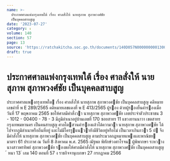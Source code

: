 ```yaml
---
name: >-
  ประกาศศาลแพ่งกรุงเทพใต้ เรื่อง ศาลสั่งให้ นายสุภาพ สุภาพวงศ์ชัย
  เป็นบุคคลสาบสูญ
date: '2023-07-27'
category: ง
volume: 140
section: 57
page: 13
source: 'https://ratchakitcha.soc.go.th/documents/140D057N0000000001300.pdf'
draft: true
---
```


# ประกาศศาลแพ่งกรุงเทพใต้ เรื่อง ศาลสั่งให้ นายสุภาพ สุภาพวงศ์ชัย เป็นบุคคลสาบสูญ

ประกาศศาลแพงกรุงเทพใต เรื่อง ศาลสั่งให้ นายสุภาพ สุภาพวงศชัย เป็นบุคคลสาบสูญ คดีหมายเลขดําที่ พ E 289/2565 คดีหมายเลขแดงที่ พ E 413/2565 ผู้รอง ด้วยผู้รองยื่นคํารองเมื่อวันที่ 17 พฤษภาคม 2565 ขอให้ศาลมีคําสั่งวา นายสุภาพ สุภาพวงศชัย เลขประจําตัวประชาชน 3 - 1012 - 00400 - 78 - 3 มีภูมิลําเนาอยู่บ้านเลขที่ 170 ซอยสาทร 11 แขวงยานนาวา เขตสาทร กรุงเทพมหานคร เป็นคนสาบสูญ ศาลไตสวนคํารองแล้วได้ความวา นายสุภาพ สุภาพวงศชัย ได้ไปจากภูมิลําเนาหรือถิ่นที่อยู่ และไม่มีใครรูแนวายังมีชีวิตอยู่หรือไม่ เป็นเวลาเกินกวา 5 ป จึงมีคําสั่งให้ นายสุภาพ สุภาพวงศชัย เป็นบุคคลสาบสูญ ตามประมวลกฎหมายแพงและพาณิชย มาตรา 61 ประกาศ ณ วันที่ 8 สิงหาคม พ.ศ. 2565 ณัฐพล พิทักษ์วงศาโรจน ผู้พิพากษา ระหวาง นางสาวพรทิพย์ สุภาพวงศชัย รองขอให้ศาลมีคําสั่งให้ นายสุภาพ สุภาพวงศชัย เป็นบุคคลสาบสูญ ้ หนา 13 ่ เลม 140 ตอนที่ 57 ง ราชกิจจานุเบกษา 27 กรกฎาคม 2566
